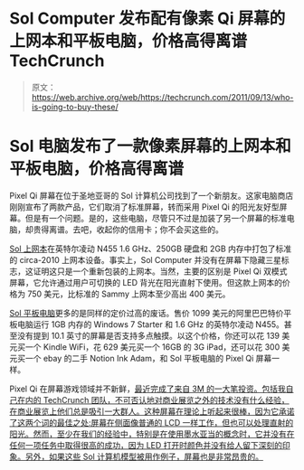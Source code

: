 # Sol Computer 发布配有像素 Qi 屏幕的上网本和平板电脑，价格高得离谱 TechCrunch

> 原文：<https://web.archive.org/web/https://techcrunch.com/2011/09/13/who-is-going-to-buy-these/>

# Sol 电脑发布了一款像素屏幕的上网本和平板电脑，价格高得离谱

Pixel Qi 屏幕在位于圣地亚哥的 Sol 计算机公司找到了一个新朋友。这家电脑商店刚刚宣布了两款产品，它们取消了标准屏幕，转而采用 Pixel Qi 的阳光友好型屏幕。但是有一个问题。是的，这些电脑，尽管只不过是加装了另一个屏幕的标准电脑，却贵得离谱。去吧，收起你的信用卡；你不会买这些的。

[Sol 上网本](https://web.archive.org/web/20221005163320/http://www.solcomputer.com/mobile-computing/sol-netbook.html)在英特尔凌动 N455 1.6 GHz、250GB 硬盘和 2GB 内存中打包了标准的 circa-2010 上网本设备。事实上，Sol Computer 并没有在屏幕下隐藏三星标志，这证明这只是一个重新包装的上网本。当然，主要的区别是 Pixel Qi 双模式屏幕，它允许通过用户可切换的 LED 背光在阳光直射下使用。但这款上网本的价格为 750 美元，比标准的 Sammy 上网本至少高出 400 美元。

[Sol 平板电脑](https://web.archive.org/web/20221005163320/http://www.solcomputer.com/mobile-computing/sol-tablet-pc.html)更多的是同样的定价过高的废话。售价 1099 美元的阿里巴巴特价平板电脑运行 1GB 内存的 Windows 7 Starter 和 1.6 GHz 的英特尔凌动 N455。甚至没有提到 10.1 英寸的屏幕是否支持多点触摸。以这个价格，你还可以花 139 美元买一个 Kindle WiFi，花 629 美元买一个 16GB 的 3G iPad，还可以花 300 美元买一个 ebay 的二手 Notion Ink Adam，和 Sol 平板电脑的 Pixel Qi 屏幕一样。

Pixel Qi 在屏幕游戏领域并不新鲜，[最近完成了来自 3M 的一大笔投资。包括我自己在内的 TechCrunch 团队，不可否认地对商业展览之外的技术没有什么经验，在商业展览上他们总是吸引一大群人。这种屏幕在理论上听起来很棒，因为它承诺了这两个词的最佳之处:屏幕在侧面像普通的 LCD 一样工作，但也可以处理直射的阳光。然而，至少在我们的经验中，特别是在使用墨水亚当的概念时，它并没有在任何一项任务中取得很高的成功，因为 LED 打开时颜色并没有给人留下深刻的印象。另外，如果这些 Sol 计算机模型被用作例子，屏幕也是非常昂贵的。](https://web.archive.org/web/20221005163320/https://beta.techcrunch.com/2011/09/12/pixel-qi-closes-out-series-b-round-with-investment-from-3m/)
